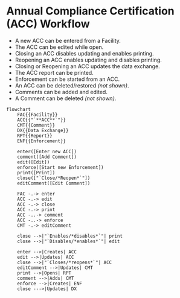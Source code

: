 # Annual Compliance Certification (ACC) Workflow

* A new ACC can be entered from a Facility.
* The ACC can be edited while open.
* Closing an ACC disables updating and enables printing.
* Reopening an ACC enables updating and disables printing.
* Closing or Reopening an ACC updates the data exchange.
* The ACC report can be printed.
* Enforcement can be started from an ACC.
* An ACC can be deleted/restored *(not shown)*.
* Comments can be added and edited.
* A Comment can be deleted *(not shown)*.

```mermaid
flowchart
    FAC{{Facility}}
    ACC{{"`**ACC**`"}}
    CMT{{Comment}}
    DX{{Data Exchange}}
    RPT{{Report}}
    ENF{{Enforcement}}

    enter([Enter new ACC])
    comment([Add Comment])
    edit([Edit])
    enforce([Start new Enforcement])
    print([Print])
    close(["`Close/*Reopen*`"])
    editComment([Edit Comment])

    FAC -.-> enter
    ACC -.-> edit
    ACC -.-> close
    ACC -.-> print
    ACC -..-> comment
    ACC -..-> enforce
    CMT -.-> editComment

    close -->|"`Enables/*disables*`"| print
    close -->|"`Disables/*enables*`"| edit

    enter -->|Creates| ACC
    edit -->|Updates| ACC
    close -->|"`Closes/*reopens*`"| ACC
    editComment -->|Updates| CMT
    print -->|Opens| RPT
    comment -->|Adds| CMT
    enforce -->|Creates| ENF
    close --->|Updates| DX
```
